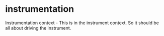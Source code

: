 # instrumentation
Instrumentation context - This is in the instrument context. So it should be all about driving the instrument.
